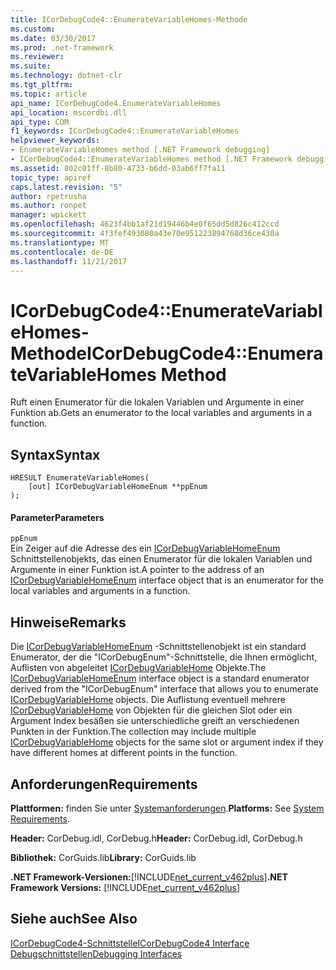 ```yaml
---
title: ICorDebugCode4::EnumerateVariableHomes-Methode
ms.custom: 
ms.date: 03/30/2017
ms.prod: .net-framework
ms.reviewer: 
ms.suite: 
ms.technology: dotnet-clr
ms.tgt_pltfrm: 
ms.topic: article
api_name: ICorDebugCode4.EnumerateVariableHomes
api_location: mscordbi.dll
api_type: COM
f1_keywords: ICorDebugCode4::EnumerateVariableHomes
helpviewer_keywords:
- EnumerateVariableHomes method [.NET Framework debugging]
- ICorDebugCode4::EnumerateVariableHomes method [.NET Framework debugging]
ms.assetid: 802c01ff-8b80-4733-b6dd-03ab6ff7fa11
topic_type: apiref
caps.latest.revision: "5"
author: rpetrusha
ms.author: ronpet
manager: wpickett
ms.openlocfilehash: 4623f4bb1af21d19446b4e0f65dd5d826c412ccd
ms.sourcegitcommit: 4f3fef493080a43e70e951223894768d36ce430a
ms.translationtype: MT
ms.contentlocale: de-DE
ms.lasthandoff: 11/21/2017
---
```

# <a name="icordebugcode4enumeratevariablehomes-method"></a><span data-ttu-id="59522-102">ICorDebugCode4::EnumerateVariableHomes-Methode</span><span class="sxs-lookup"><span data-stu-id="59522-102">ICorDebugCode4::EnumerateVariableHomes Method</span></span>
<span data-ttu-id="59522-103">Ruft einen Enumerator für die lokalen Variablen und Argumente in einer Funktion ab.</span><span class="sxs-lookup"><span data-stu-id="59522-103">Gets an enumerator to the local variables and arguments in a function.</span></span>  
  
## <a name="syntax"></a><span data-ttu-id="59522-104">Syntax</span><span class="sxs-lookup"><span data-stu-id="59522-104">Syntax</span></span>  
  
```  
HRESULT EnumerateVariableHomes(  
    [out] ICorDebugVariableHomeEnum **ppEnum  
);  
```  
  
#### <a name="parameters"></a><span data-ttu-id="59522-105">Parameter</span><span class="sxs-lookup"><span data-stu-id="59522-105">Parameters</span></span>  
 `ppEnum`  
 <span data-ttu-id="59522-106">Ein Zeiger auf die Adresse des ein [ICorDebugVariableHomeEnum](../../../../docs/framework/unmanaged-api/debugging/icordebugvariablehomeenum-interface.md) Schnittstellenobjekts, das einen Enumerator für die lokalen Variablen und Argumente in einer Funktion ist.</span><span class="sxs-lookup"><span data-stu-id="59522-106">A pointer to the address of an [ICorDebugVariableHomeEnum](../../../../docs/framework/unmanaged-api/debugging/icordebugvariablehomeenum-interface.md) interface object that is an enumerator for the local variables and arguments in a function.</span></span>  
  
## <a name="remarks"></a><span data-ttu-id="59522-107">Hinweise</span><span class="sxs-lookup"><span data-stu-id="59522-107">Remarks</span></span>  
 <span data-ttu-id="59522-108">Die [ICorDebugVariableHomeEnum](../../../../docs/framework/unmanaged-api/debugging/icordebugvariablehomeenum-interface.md) -Schnittstellenobjekt ist ein standard Enumerator, der die "ICorDebugEnum"-Schnittstelle, die Ihnen ermöglicht, Auflisten von abgeleitet [ICorDebugVariableHome](../../../../docs/framework/unmanaged-api/debugging/icordebugvariablehome-interface.md) Objekte.</span><span class="sxs-lookup"><span data-stu-id="59522-108">The [ICorDebugVariableHomeEnum](../../../../docs/framework/unmanaged-api/debugging/icordebugvariablehomeenum-interface.md) interface object is a standard enumerator derived from the "ICorDebugEnum" interface that allows you to enumerate [ICorDebugVariableHome](../../../../docs/framework/unmanaged-api/debugging/icordebugvariablehome-interface.md) objects.</span></span> <span data-ttu-id="59522-109">Die Auflistung eventuell mehrere [ICorDebugVariableHome](../../../../docs/framework/unmanaged-api/debugging/icordebugvariablehome-interface.md) von Objekten für die gleichen Slot oder ein Argument Index besäßen sie unterschiedliche greift an verschiedenen Punkten in der Funktion.</span><span class="sxs-lookup"><span data-stu-id="59522-109">The collection may include multiple [ICorDebugVariableHome](../../../../docs/framework/unmanaged-api/debugging/icordebugvariablehome-interface.md) objects for the same slot or      argument index if they have different homes at different points in the      function.</span></span>  
  
## <a name="requirements"></a><span data-ttu-id="59522-110">Anforderungen</span><span class="sxs-lookup"><span data-stu-id="59522-110">Requirements</span></span>  
 <span data-ttu-id="59522-111">**Plattformen:** finden Sie unter [Systemanforderungen](../../../../docs/framework/get-started/system-requirements.md).</span><span class="sxs-lookup"><span data-stu-id="59522-111">**Platforms:** See [System Requirements](../../../../docs/framework/get-started/system-requirements.md).</span></span>  
  
 <span data-ttu-id="59522-112">**Header:** CorDebug.idl, CorDebug.h</span><span class="sxs-lookup"><span data-stu-id="59522-112">**Header:** CorDebug.idl, CorDebug.h</span></span>  
  
 <span data-ttu-id="59522-113">**Bibliothek:** CorGuids.lib</span><span class="sxs-lookup"><span data-stu-id="59522-113">**Library:** CorGuids.lib</span></span>  
  
 <span data-ttu-id="59522-114">**.NET Framework-Versionen:**[!INCLUDE[net_current_v462plus](../../../../includes/net-current-v462plus-md.md)]</span><span class="sxs-lookup"><span data-stu-id="59522-114">**.NET Framework Versions:** [!INCLUDE[net_current_v462plus](../../../../includes/net-current-v462plus-md.md)]</span></span>  
  
## <a name="see-also"></a><span data-ttu-id="59522-115">Siehe auch</span><span class="sxs-lookup"><span data-stu-id="59522-115">See Also</span></span>  
 [<span data-ttu-id="59522-116">ICorDebugCode4-Schnittstelle</span><span class="sxs-lookup"><span data-stu-id="59522-116">ICorDebugCode4 Interface</span></span>](../../../../docs/framework/unmanaged-api/debugging/icordebugcode4-interface.md)  
 [<span data-ttu-id="59522-117">Debugschnittstellen</span><span class="sxs-lookup"><span data-stu-id="59522-117">Debugging Interfaces</span></span>](../../../../docs/framework/unmanaged-api/debugging/debugging-interfaces.md)
